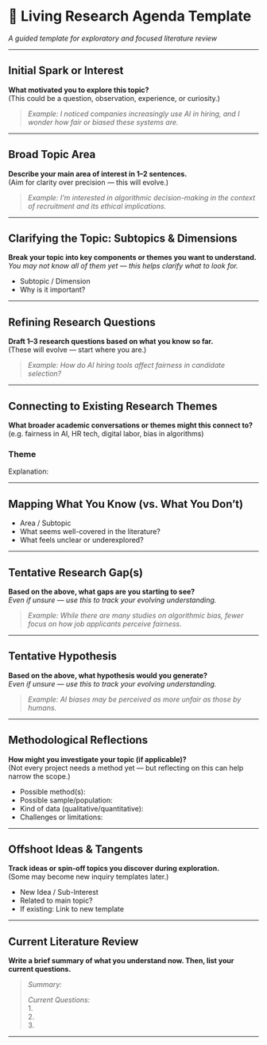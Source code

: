 # 📘 Living Research Agenda Template

_A guided template for exploratory and focused literature review_

---

## Initial Spark or Interest

**What motivated you to explore this topic?**  
(This could be a question, observation, experience, or curiosity.)

> _Example: I noticed companies increasingly use AI in hiring, and I wonder how fair or biased these systems are._

---

## Broad Topic Area

**Describe your main area of interest in 1–2 sentences.**  
(Aim for clarity over precision — this will evolve.)

> _Example: I'm interested in algorithmic decision-making in the context of recruitment and its ethical implications._

---

## Clarifying the Topic: Subtopics & Dimensions

**Break your topic into key components or themes you want to understand.**  
_You may not know all of them yet — this helps clarify what to look for._

* Subtopic / Dimension     
* Why is it important?                         

---

## Refining Research Questions

**Draft 1–3 research questions based on what you know so far.**  
(These will evolve — start where you are.)

> _Example: How do AI hiring tools affect fairness in candidate selection?_

---

## Connecting to Existing Research Themes

**What broader academic conversations or themes might this connect to?**  
(e.g. fairness in AI, HR tech, digital labor, bias in algorithms)

### Theme 
Explanation: 

---

## Mapping What You Know (vs. What You Don’t)

* Area / Subtopic          
* What seems well-covered in the literature? 
* What feels unclear or underexplored? 

---

## Tentative Research Gap(s)

**Based on the above, what gaps are you starting to see?**  
_Even if unsure — use this to track your evolving understanding._

> _Example: While there are many studies on algorithmic bias, fewer focus on how job applicants perceive fairness._

---

## Tentative Hypothesis

**Based on the above, what hypothesis would you generate?**  
_Even if unsure — use this to track your evolving understanding._

> _Example: AI biases may be perceived as more unfair as those by humans._

---

## Methodological Reflections

**How might you investigate your topic (if applicable)?**  
(Not every project needs a method yet — but reflecting on this can help narrow the scope.)

- Possible method(s):  
- Possible sample/population:  
- Kind of data (qualitative/quantitative):  
- Challenges or limitations:  

---


## Offshoot Ideas & Tangents

**Track ideas or spin-off topics you discover during exploration.**  
(Some may become new inquiry templates later.)

* New Idea / Sub-Interest     
* Related to main topic? 
* If existing: Link to new template


---

## Current Literature Review

**Write a brief summary of what you understand now. Then, list your current questions.**

> _Summary:_  
>  
> _Current Questions:_  
> 1.  
> 2.  
> 3.  

---
